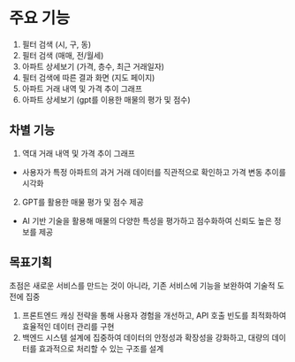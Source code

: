 # 주요 기능

1. 필터 검색 (시, 구, 동)
2. 필터 검색 (매매, 전/월세)
3. 아파트 상세보기 (가격, 층수, 최근 거래일자)
4. 필터 검색에 따른 결과 화면 (지도 페이지)
5. 아파트 거래 내역 및 가격 추이 그래프
6. 아파트 상세보기 (gpt를 이용한 매물의 평가 및 점수)

## 차별 기능

1. 역대 거래 내역 및 가격 추이 그래프

-   사용자가 특정 아파트의 과거 거래 데이터를 직관적으로 확인하고 가격 변동 추이를 시각화

2. GPT를 활용한 매물 평가 및 점수 제공

-   AI 기반 기술을 활용해 매물의 다양한 특성을 평가하고 점수화하여 신뢰도 높은 정보를 제공

## 목표기획

초점은 새로운 서비스를 만드는 것이 아니라, 기존 서비스에 기능을 보완하여 기술적 도전에 집중

1. 프론트엔드 캐싱 전략을 통해 사용자 경험을 개선하고, API 호출 빈도를 최적화하여 효율적인 데이터 관리를 구현
2. 백엔드 시스템 설계에 집중하여 데이터의 안정성과 확장성을 강화하고, 대량의 데이터를 효과적으로 처리할 수 있는 구조를 설계
